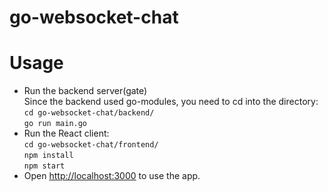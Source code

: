 # go-websocket-chat
# Usage
- Run the backend server(gate) <br />
  Since the backend used go-modules, you need to cd into the directory: <br />
       `cd go-websocket-chat/backend/` <br />
       `go run main.go` <br />
- Run the React client: <br />
       `cd go-websocket-chat/frontend/` <br />
       `npm install` <br />
       `npm start`
- Open [http://localhost:3000](http://localhost:3000) to use the app.